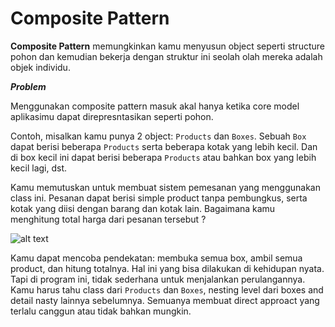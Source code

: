# Composite Pattern

**Composite Pattern** memungkinkan kamu menyusun object seperti structure pohon dan kemudian bekerja dengan struktur ini seolah olah mereka adalah objek individu.

_**Problem**_

Menggunakan composite pattern masuk akal hanya ketika core model aplikasimu dapat direpresntasikan seperti pohon.

Contoh, misalkan kamu punya 2 object: `Products` dan `Boxes`. Sebuah `Box` dapat berisi beberapa `Products` serta beberapa kotak yang lebih kecil. Dan di box kecil ini dapat berisi beberapa `Products` atau bahkan box yang lebih kecil lagi, dst.

Kamu memutuskan untuk membuat sistem pemesanan yang menggunakan class ini. Pesanan dapat berisi simple product tanpa pembungkus, serta kotak yang diisi dengan barang dan kotak lain. Bagaimana kamu menghitung total harga dari pesanan tersebut ?

![alt text](https://refactoring.guru/images/patterns/diagrams/composite/problem-en-2x.png)

Kamu dapat mencoba pendekatan: membuka semua box, ambil semua product, dan hitung totalnya. Hal ini yang bisa dilakukan di kehidupan nyata. Tapi di program ini, tidak sederhana untuk menjalankan perulangannya. Kamu harus tahu class dari `Products` dan `Boxes`, nesting level dari boxes and detail nasty lainnya sebelumnya. Semuanya membuat direct approact yang terlalu canggun atau tidak bahkan mungkin.